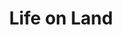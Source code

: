 ---
type: topic
title: Life on Land
description: Reversing man-made deforestation and desertification to sustain all life on earth
imageSource: https://www.un.org/esa/ffd/ffddialogue/images/E_SDG%20goals_icons-individual-rgb-15.png
weight: 15
tags: ['sustainability', 'climate']
vars: ['dep', 'mun', 'sdg15_1_pa', 'sdg15_5_blr', 'index_sdg15']
choroplethVar: 'sdg15_1_pa'
choroplethGrades: [0, 7, 27, 50, 79, 100]
---